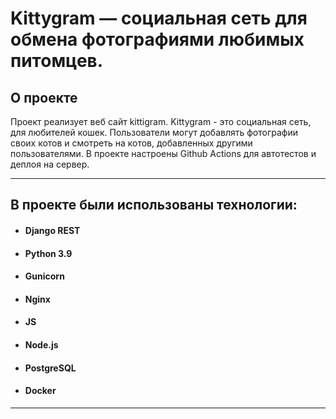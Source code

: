 # Kittygram — социальная сеть для обмена фотографиями любимых питомцев.

## О проекте

Проект реализует веб сайт kittigram.
Kittygram - это социальная сеть, для любителей кошек. Пользователи могут добавлять фотографии своих котов и смотреть на
котов, добавленных другими пользователями.
В проекте настроены Github Actions для автотестов и деплоя на сервер.


---
## В проекте были использованы технологии:
* #### Django REST
* #### Python 3.9
* #### Gunicorn
* #### Nginx
* #### JS
* #### Node.js
* #### PostgreSQL
* #### Docker
---
